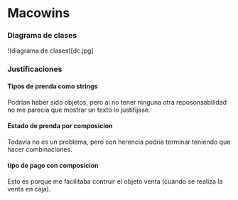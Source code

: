 # Macowins
### Diagrama de clases
!(diagrama de clases)[dc.jpg]
### Justificaciones
#### Tipos de prenda como strings
Podrian haber sido objetos, pero al no tener ninguna otra reposonsabilidad no me parecia que mostrar un texto lo justifijase.
#### Estado de prenda por composicion
Todavia no es un problema, pero con herencia podria terminar teniendo que hacer combinaciones.
#### tipo de pago con composicion
Esto es porque me facilitaba contruir el objeto venta (cuando se realiza la venta en caja).
